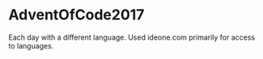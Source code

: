 # AdventOfCode2017

Each day with a different language.  Used ideone.com primarily for access to languages.
